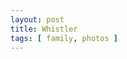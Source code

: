 ```yaml
---
layout: post
title: Whistler
tags: [ family, photos ]
---
```


<script src="https://cdn.jsdelivr.net/npm/publicalbum@latest/embed-ui.min.js" async></script>
<div class="pa-gallery-player-widget" style="width:100%; height:480px; display:none;"
  data-link="https://photos.app.goo.gl/VNNvEXgKCTLntw327"
  data-title="Public whistler"
  data-description="12 new items added to shared album">
  <object data="https://lh3.googleusercontent.com/pw/ABLVV85oV1aoOXoMsk4gsCWs04cci_4BNb0GeKwcMnE3DjziDQyquA66DZBrDdoir3uwAoIm0NPDa76YOLG6g7mv6zvERqANzK5Si6n3hxMLtNaXIc0NgdiW=w1920-h1080"></object>
  <object data="https://lh3.googleusercontent.com/pw/ABLVV84rlsWTkIMLrhPOBeUoyOpBBDyxiE3PjBAppiA81g1GwADdMipXgSBQFqmb8WbJilwGSJg4UCxM15JYhfsg0EAwjgkL5fwvCmHKQCcs-JNYJZYy_5mS=w1920-h1080"></object>
  <object data="https://lh3.googleusercontent.com/pw/ABLVV86g11mEDqOw9e-ZCMEj3LSVemI-UGYjHVmTqhxsOMFCGNPDmlsGfIfcx1X3UM8OSnlstdvY5P-QujpqDfnuwsS4WkS5KX6zQDR0eEFj7I-XMotAoiOk=w1920-h1080"></object>
  <object data="https://lh3.googleusercontent.com/pw/ABLVV87B8O5fl1XfD_WXrwPLjYKnmJZ5TszAMvaFeuk2q3jEqtBAgV0D1qAXCsXH7G6VZzm9H8fJN4l08PO7zHt_nnEE-1WN4SvHugEBDl8Pa5A2XJNIOCwL=w1920-h1080"></object>
  <object data="https://lh3.googleusercontent.com/pw/ABLVV86IdtdmpNUK52UP4vfZEsAq0SvDQYIbYhG_veT7xrBA8ALbcEV_5dCBCctoQAFb7aZx4H1JY9G0RaRz35nmHFkq_GMnu1Pnz2s2qQQrMOl96uchfaSk=w1920-h1080"></object>
  <object data="https://lh3.googleusercontent.com/pw/ABLVV87WsU7ILFyV2pwHe2BLi77Fcb1A-4qfCEvQai9rlXIYHN99JI3QUvqekFkbobZA1TKEbIXODJIfewO4ntYEg7Adf0Aqeh8NWHbIvZsj6fMz5ewE5YfZ=w1920-h1080"></object>
  <object data="https://lh3.googleusercontent.com/pw/ABLVV853P55dfOOaZL0ij0VcuVyvm79K-gysKBmcOo9NF-wKFdDPi_M6TC49F-nAi1nmQnBEBMSumkUdtaUfGW9Uo9zm2ZwpMdkzUHlQLBrFbKVbrWuRFmTk=w1920-h1080"></object>
  <object data="https://lh3.googleusercontent.com/pw/ABLVV859e7bG0rSRhdXw0tEF3PSyFHJBs1_MgExrdkQKSFK6BQIdrqBhdfVRQLWUhK-7z1h_ay9aWX-lTu_fabZ6FQJYeEkPHOaQX8mpzCM2WuzA8Zh6SrnU=w1920-h1080"></object>
  <object data="https://lh3.googleusercontent.com/pw/ABLVV85AlaGeoZueMsNpTQ4i26BvWcLPvZAPxrCAoyfVVWjPlZzZGVQ-SJ8ViVh_jHTYoe1ecDdscr7kXgvrDuARvl8Wfka2m8qoFKdHy3HPPfHCdNhRVbHK=w1920-h1080"></object>
  <object data="https://lh3.googleusercontent.com/pw/ABLVV84P3hHJi_PhIVWS8yxZsKkB4iB3DVS_uvW2ioYh4Jr7UEW7CBMvixVej1fLbMmOrLUwa-5c__pg6uQOYmk3qif6Vi6Z8kzElfFA1PL3wuTynTQNJoKK=w1920-h1080"></object>
  <object data="https://lh3.googleusercontent.com/pw/ABLVV84PO6_VE0X_LUTSnoPlqae5cIepmcNVo4c8tIo3skwZ93UGDbvfqfN-MF6ip6QR5vBviyaNCfuWFhSw6sUbS5qmeHrrtAmsPOQC-BlA4z-iLcqLr1e5=w1920-h1080"></object>
  <object data="https://lh3.googleusercontent.com/pw/ABLVV84CI2GUaOuU2JkfpgZZsLulOXBjfs26pt81OOTdwANbvyHWKAtk-c0FxnBE3-xbi-xGN7b5zloIT3sCobOOo7eGjz-h9XNlTRl_-KbwbRp-TzXbPI41=w1920-h1080"></object>
</div>
